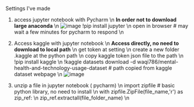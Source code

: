 Settings I've made

1. access jupyter notebook with Pycharm \n
**In order not to download large anaconda** \n
![image](https://github.com/user-attachments/assets/4decef65-f587-4de1-8748-fe9e05f0cf7a)
!pip install jupyter \n
open in browser # may wait a few minutes for pycharm to respond \n

2. Access kaggle with jupyter notebook \n
**Access directly, no need to download to local path** \n
get token at setting \n
create a new folder .kaggle at the python path \n
copy kaggle token json file to the path \n
!pip install kaggle \n
!kaggle datasets download -d waqi786/mental-health-and-technology-usage-dataset # path copied from kaggle dataset webpage \n
![image](https://github.com/user-attachments/assets/814556f6-2f46-4dd4-84ee-9144da766f5d)

3. unzip a file in jupyter notebook ( pycharm) \n
import zipfile  # basic python library, no need to install \n
with zipfile.ZipFile(file_name,'r') as zip_ref: \n
  zip_ref.extractall(file_folder_name) \n
